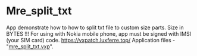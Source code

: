 # Mre_split_txt
App demonstrate how to how to split txt file to custom size parts. Size in BYTES !!! 
For using with Nokia mobile phone, app must be signed with IMSI (your SIM card) code.
https://vxpatch.luxferre.top/
Application files - "[mre_split_txt.vxp](https://github.com/RDZDX/mre_split_txt/blob/main/mre_split_txt?raw=true)".
